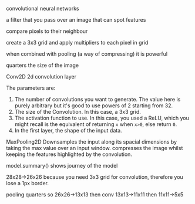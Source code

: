 convolutional neural networks

 a filter that you pass over an image that can spot features

compare pixels to their neighbour

create a 3x3 grid and apply multipliers to each pixel in grid

when combined with pooling (a way of compressing) it is powerful

quarters the size of the image



Conv2D 
2d convolution layer

The parameters are:

1. The number of convolutions you want to generate. The value here is purely arbitrary but it's good to use powers of 2 starting from 32.
2. The size of the Convolution. In this case, a 3x3 grid.
3. The activation function to use. In this case, you used a ReLU, which you might recall is the equivalent of returning `x` when `x>0`, else return `0`.
4. In the first layer, the shape of the input data.

MaxPooling2D
Downsamples the input along its spacial dimensions by taking the max value over an input window. compresses the image whilst keeping the features highlighted by the convolution. 



model.summary() 
shows journey of the model

28x28->26x26 because you need 3x3 grid for convolution, therefore you lose a 1px border. 

pooling quarters so 26x26->13x13
then conv 13x13->11x11
then 11x11->5x5